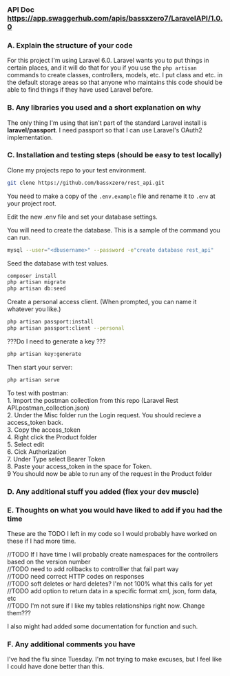 ### API Doc https://app.swaggerhub.com/apis/bassxzero7/LaravelAPI/1.0.0

### A. Explain the structure of your code
For this project I'm using Laravel 6.0. Laravel wants you to put things in certain places, and it will do that for you if you use the `php artisan` commands to create classes, controllers, models, etc. I put class and etc. in the default storage areas so that anyone who maintains this code should be able to find things if they have used Laravel before.

### B. Any libraries you used and a short explanation on why
The only thing I'm using that isn't part of the standard Laravel install is **laravel/passport**. I need passport so that I can use Laravel's OAuth2 implementation. 

### C. Installation and testing steps (should be easy to test locally)

Clone my projects repo to your test environment.
``` bash
git clone https://github.com/bassxzero/rest_api.git
```

You need to make a copy of the `.env.example` file and rename it to `.env` at your project root.

Edit the new .env file and set your database settings.

You will need to create the database. This is a sample of the command you can run.
``` bash
mysql --user="<dbusername>" --password -e"create database rest_api"
```

Seed the database with test values. 
``` bash
composer install
php artisan migrate
php artisan db:seed
```

Create a personal access client. (When prompted, you can name it whatever you like.)
``` bash
php artisan passport:install
php artisan passport:client --personal
```

???Do I need to generate a key ???
``` bash
php artisan key:generate
```
Then start your server:
``` bash
php artisan serve
```
To test with postman:   
    1. Import the postman collection from this repo (Laravel Rest API.postman_collection.json)  
    2. Under the Misc folder run the Login request. You should recieve a access_token back.   
    3. Copy the access_token  
    4. Right click the Product folder  
    5. Select edit  
    6. Cick Authorization  
    7. Under Type select Bearer Token  
    8. Paste your access_token in the space for Token.   
    9 You should now be able to run any of the request in the Product folder  

### D. Any additional stuff you added (flex your dev muscle)

### E. Thoughts on what you would have liked to add if you had the time
These are the TODO I left in my code so I would probably have worked on these if I had more time. 

//TODO If I have time I will probably create namespaces for the controllers based on the version number  
//TODO need to add rollbacks to controlller that fail part way  
//TODO need correct HTTP codes on responses  
//TODO soft deletes or hard deletes? I'm not 100% what this calls for yet  
//TODO add option to return data in a specific format xml, json, form data, etc  
//TODO I'm not sure if I like my tables relationships right now. Change them???  

I also might had added some documentation for function and such.

### F. Any additional comments you have

I've had the flu since Tuesday. I'm not trying to make excuses, but I feel like I could have done better than this. 
